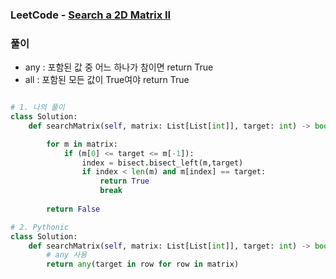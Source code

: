 ### LeetCode - [Search a 2D Matrix II](https://leetcode.com/problems/search-a-2d-matrix-ii/)

### 풀이

* any : 포함된 값 중 어느 하나가 참이면 return True 
* all : 포함된 모든 값이 True여야 return True

```Python

# 1. 나의 풀이
class Solution:
    def searchMatrix(self, matrix: List[List[int]], target: int) -> bool:

        for m in matrix:
            if (m[0] <= target <= m[-1]):
                index = bisect.bisect_left(m,target)
                if index < len(m) and m[index] == target:
                    return True
                    break
                    
        return False

# 2. Pythonic
class Solution:
    def searchMatrix(self, matrix: List[List[int]], target: int) -> bool:
        # any 사용
        return any(target in row for row in matrix)
```

